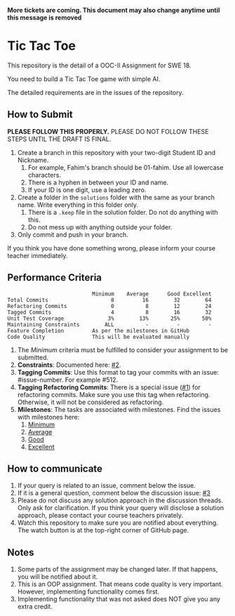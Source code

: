 **More tickets are coming. This document may also change anytime until this message is removed**

# Tic Tac Toe
This repository is the detail of a OOC-II Assignment for SWE 18.  

You need to build a Tic Tac Toe game with simple AI.

The detailed requirements are in the issues of the repository.

## How to Submit
**PLEASE FOLLOW THIS PROPERLY.**
PLEASE DO NOT FOLLOW THESE STEPS UNTIL THE DRAFT IS FINAL.
1. Create a branch in this repository with your two-digit Student ID and Nickname. 
   1. For example, Fahim's branch should be 01-fahim. Use all lowercase characters.
   2. There is a hyphen in between your ID and name.
   3. If your ID is one digit, use a leading zero.
2. Create a folder in the `solutions` folder with the same as your branch name. Write everything in this folder only.
   1. There is a `.keep` file in the solution folder. Do not do anything with this.
   2. Do not mess up with anything outside your folder.
3. Only commit and push in your branch.

If you think you have done something wrong, please inform your course teacher immediately.

## Performance Criteria

```
                           Minimum    Average      Good Excellent
Total Commits                    8         16        32        64
Refactoring Commits              0          8        12        24
Tagged Commits                   4          8        16        32
Unit Test Coverage              3%        13%       25%       50%  
Maintaining Constraints        ALL          -         -         -
Feature Completion         As per the milestones in GitHub
Code Quality               This will be evaluated manually
```

1. The _Minimum_ criteria must be fulfilled to consider your assignment to be submitted.
1. **Constraints**: Documented here: [#2](/../../issues/2).
1. **Tagging Commits**: Use this format to tag your commits with an issue: #issue-number. For example #512.
1. **Tagging Refactoring Commits**: There is a special issue ([#1](/../../issues/1)) for refactoring commits. Make sure you use this tag when refactoring. Otherwise, it will not be considered as refactoring.
1. **Milestones**: The tasks are associated with milestones. Find the issues with milestones here:
   1. [Minimum](/../../issues?q=milestone:Minimum)
   1. [Average](/../../issues?q=milestone:Average)
   1. [Good](/../../issues?q=milestone:Good)
   1. [Excellent](/../../issues?q=milestone:Excellent)

## How to communicate
1. If your query is related to an issue, comment below the issue.
1. If it is a general question, comment below the discussion issue: [#3](/../../issues/3)
1. Please do not discuss any solution approach in the discussion threads. Only ask for clarification. If you think your query will disclose a solution approach, please contact your course teachers privately.
1. Watch this repository to make sure you are notified about everything. The watch button is at the top-right corner of GitHub page.

## Notes
1. Some parts of the assignment may be changed later. If that happens, you will be notified about it.
1. This is an OOP assignment. That means code quality is very important. However, implementing functionality comes first.
1. Implementing functionality that was not asked does NOT give you any extra credit. 

